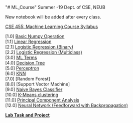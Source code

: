 "# ML_Course" 
Summer -19 Dept. of CSE, NEUB

New notebook will be added after every class. 

<a href='https://drive.google.com/file/d/1gSIopLg0uwb4ADAAQjSmeygKQ8h_M_fa/view?usp=sharing'>CSE 455: Machine Learning Course Syllabus</a>

[1.0] [Basic Numpy Operation](https://github.com/nsojib/ML_Course/blob/master/numpy_op.ipynb) <br>
[1.1] [Linear Regression](https://github.com/nsojib/ML_Course/blob/master/w1LR.ipynb) <br>
[2.1] [Logistic Regression (Binary) ](https://github.com/nsojib/ML_Course/blob/master/LogisticRegression_simple_py3.ipynb) <br>
[2.2] [Logistic Regression (Multiclass) ](https://github.com/nsojib/ML_Course/blob/master/LogisticRegression_simple_py3_oop.ipynb) <br>
[3.0] [ML Terms](https://github.com/nsojib/ML_Course/blob/master/terms.ipynb) <br>
[4.0] [Decision Tree](https://github.com/nsojib/ML_Course/blob/master/decition_tree_wd.ipynb) <br>
[5.0] [Perceptron](https://github.com/nsojib/ML_Course/blob/master/perceptron.ipynb) <br>
[6.0] [KNN](https://github.com/nsojib/ML_Course/blob/master/knn.ipynb) <br>
[7.0] [Random Forest] <br>
[8.0] [Support Vector Machine] <br>
[9.0] [Naive Bayes Classifier](https://github.com/nsojib/ML_Course/blob/master/nb.ipynb) <br>
[10.0] [K-Means clustering](https://github.com/nsojib/ML_Course/blob/master/k_means.ipynb) <br>
[11.0] [Principal Component Analysis](https://github.com/nsojib/ML_Course/blob/master/pca_calc.ipynb) <br>
[12.0] [Neural Network (Feedforward with Backpropagation)](https://github.com/nsojib/ML_Course/blob/master/ann.ipynb)


<b>[Lab Task and Project](https://docs.google.com/document/d/1n1a1MG-OrPhVKWL75QnqEvV4bVd9N6jQkOzRceLaUmI/edit?usp=sharing)
